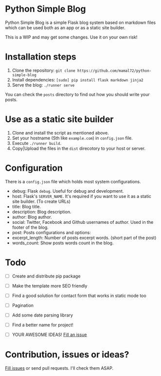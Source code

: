 Python Simple Blog
==================
Python Simple Blog is a simple Flask blog system based on markdown files which can be used both as an app or as a static site builder.

This is a WIP and may get some changes. Use it on your own risk!

Installation steps
==================
1. Clone the repository: `git clone https://github.com/mamal72/python-simple-blog`
2. Install dependencies: `[sudo] pip install flask markdown jinja2`
3. Serve the blog: `./runner serve`

You can check the `posts` directory to find out how you should write your posts.

Use as a static site builder
============================
1. Clone and install the script as mentioned above.
2. Set your hostname (Sth like `example.com`) in `config.json` file.
2. Execute `./runner build`.
3. Copy|Upload the files in the `dist` direcotory to your host or server.


Configuration
=============
There is a `config.json` file which holds most system configurations.
* debug: Flask `debug`. Useful for debug and development.
* host: Flask's `SERVER_NAME`. It's required if you want to use it as a static site builder. (To create URLs)
* title: Blog title.
* description: Blog description.
* author: Blog author.
* social: Twitter, Facebook and Github usernames of author. Used in the footer of the blog.
* post: Posts configurations and options:
 * excerpt_length: Number of posts excerpt words. (short part of the post)
 * words_count: Show posts words count in the blog.


Todo
====
- [ ] Create and distribute pip package
- [ ] Make the template more SEO friendly
- [ ] Find a good solution for contact form that works in static mode too
- [ ] Pagination
- [ ] Add some date parsing library
- [ ] Find a better name for project!
- [ ] YOUR AWESOME IDEAS! [Fill an issue](https://github.com/mamal72/python-simple-blog/issues)


Contribution, issues or ideas?
==============================
[Fill issues](https://github.com/mamal72/python-simple-blog/issues) or send pull requests. I'll check them ASAP.

